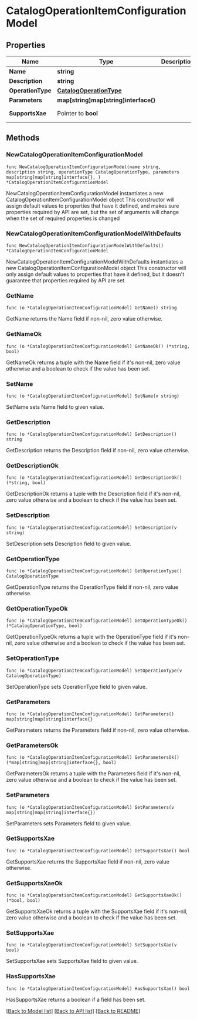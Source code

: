 # CatalogOperationItemConfigurationModel

## Properties

Name | Type | Description | Notes
------------ | ------------- | ------------- | -------------
**Name** | **string** |  | 
**Description** | **string** |  | 
**OperationType** | [**CatalogOperationType**](CatalogOperationType.md) |  | 
**Parameters** | **map[string]map[string]interface{}** |  | 
**SupportsXae** | Pointer to **bool** |  | [optional] [readonly] 

## Methods

### NewCatalogOperationItemConfigurationModel

`func NewCatalogOperationItemConfigurationModel(name string, description string, operationType CatalogOperationType, parameters map[string]map[string]interface{}, ) *CatalogOperationItemConfigurationModel`

NewCatalogOperationItemConfigurationModel instantiates a new CatalogOperationItemConfigurationModel object
This constructor will assign default values to properties that have it defined,
and makes sure properties required by API are set, but the set of arguments
will change when the set of required properties is changed

### NewCatalogOperationItemConfigurationModelWithDefaults

`func NewCatalogOperationItemConfigurationModelWithDefaults() *CatalogOperationItemConfigurationModel`

NewCatalogOperationItemConfigurationModelWithDefaults instantiates a new CatalogOperationItemConfigurationModel object
This constructor will only assign default values to properties that have it defined,
but it doesn't guarantee that properties required by API are set

### GetName

`func (o *CatalogOperationItemConfigurationModel) GetName() string`

GetName returns the Name field if non-nil, zero value otherwise.

### GetNameOk

`func (o *CatalogOperationItemConfigurationModel) GetNameOk() (*string, bool)`

GetNameOk returns a tuple with the Name field if it's non-nil, zero value otherwise
and a boolean to check if the value has been set.

### SetName

`func (o *CatalogOperationItemConfigurationModel) SetName(v string)`

SetName sets Name field to given value.


### GetDescription

`func (o *CatalogOperationItemConfigurationModel) GetDescription() string`

GetDescription returns the Description field if non-nil, zero value otherwise.

### GetDescriptionOk

`func (o *CatalogOperationItemConfigurationModel) GetDescriptionOk() (*string, bool)`

GetDescriptionOk returns a tuple with the Description field if it's non-nil, zero value otherwise
and a boolean to check if the value has been set.

### SetDescription

`func (o *CatalogOperationItemConfigurationModel) SetDescription(v string)`

SetDescription sets Description field to given value.


### GetOperationType

`func (o *CatalogOperationItemConfigurationModel) GetOperationType() CatalogOperationType`

GetOperationType returns the OperationType field if non-nil, zero value otherwise.

### GetOperationTypeOk

`func (o *CatalogOperationItemConfigurationModel) GetOperationTypeOk() (*CatalogOperationType, bool)`

GetOperationTypeOk returns a tuple with the OperationType field if it's non-nil, zero value otherwise
and a boolean to check if the value has been set.

### SetOperationType

`func (o *CatalogOperationItemConfigurationModel) SetOperationType(v CatalogOperationType)`

SetOperationType sets OperationType field to given value.


### GetParameters

`func (o *CatalogOperationItemConfigurationModel) GetParameters() map[string]map[string]interface{}`

GetParameters returns the Parameters field if non-nil, zero value otherwise.

### GetParametersOk

`func (o *CatalogOperationItemConfigurationModel) GetParametersOk() (*map[string]map[string]interface{}, bool)`

GetParametersOk returns a tuple with the Parameters field if it's non-nil, zero value otherwise
and a boolean to check if the value has been set.

### SetParameters

`func (o *CatalogOperationItemConfigurationModel) SetParameters(v map[string]map[string]interface{})`

SetParameters sets Parameters field to given value.


### GetSupportsXae

`func (o *CatalogOperationItemConfigurationModel) GetSupportsXae() bool`

GetSupportsXae returns the SupportsXae field if non-nil, zero value otherwise.

### GetSupportsXaeOk

`func (o *CatalogOperationItemConfigurationModel) GetSupportsXaeOk() (*bool, bool)`

GetSupportsXaeOk returns a tuple with the SupportsXae field if it's non-nil, zero value otherwise
and a boolean to check if the value has been set.

### SetSupportsXae

`func (o *CatalogOperationItemConfigurationModel) SetSupportsXae(v bool)`

SetSupportsXae sets SupportsXae field to given value.

### HasSupportsXae

`func (o *CatalogOperationItemConfigurationModel) HasSupportsXae() bool`

HasSupportsXae returns a boolean if a field has been set.


[[Back to Model list]](../README.md#documentation-for-models) [[Back to API list]](../README.md#documentation-for-api-endpoints) [[Back to README]](../README.md)


